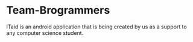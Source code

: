 # Team-Brogrammers
ITaid is an android application that is being created by us as a support to any computer science student.
